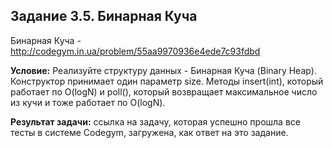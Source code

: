 **Задание 3.5. Бинарная Куча**
---------------------
Бинарная Куча - http://codegym.in.ua/problem/55aa9970936e4ede7c93fdbd

**Условие:** Реализуйте структуру данных - Бинарная Куча (Binary Heap). Конструктор принимает один параметр size. Методы insert(int), который работает по O(logN) и poll(), который возвращает максимальное число из кучи и тоже работает по O(logN).

**Результат задачи:** ссылка на задачу, которая успешно прошла все тесты в системе Codegym, загружена, как ответ на это задание.    